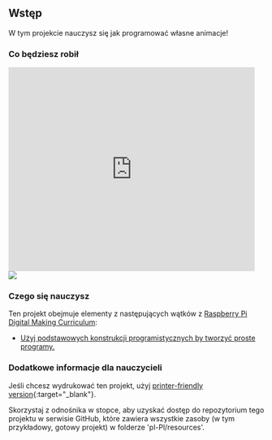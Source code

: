 ## Wstęp

W tym projekcie nauczysz się jak programować własne animacje!

### Co będziesz robił

<div class="scratch-preview">
  <iframe allowtransparency="true" width="485" height="402" src="https://scratch.mit.edu/projects/embed/26818098/?autostart=false" frameborder="0"></iframe>
  <img src="images/space-final.png">
</div>

### Czego się nauczysz

Ten projekt obejmuje elementy z następujących wątków z [Raspberry Pi Digital Making Curriculum](http://rpf.io/curriculum):

+ [Użyj podstawowych konstrukcji programistycznych by tworzyć proste programy.](https://www.raspberrypi.org/curriculum/programming/creator)

### Dodatkowe informacje dla nauczycieli

Jeśli chcesz wydrukować ten projekt, użyj [printer-friendly version](https://projects.raspberrypi.org/en/projects/lost-in-space/print){:target="_blank"}.

Skorzystaj z odnośnika w stopce, aby uzyskać dostęp do repozytorium tego projektu w serwisie GitHub, które zawiera wszystkie zasoby (w tym przykładowy, gotowy projekt) w folderze 'pl-Pl/resources'.